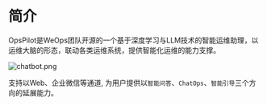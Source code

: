 # 简介

OpsPilot是WeOps团队开源的一个基于深度学习与LLM技术的智能运维助理，以运维大脑的形态，联动各类运维系统，提供智能化运维的能力支撑。

![chatbot.png](https://static.cwoa.net/4c4963e9e7ac4cc2b614299f0626c56c.png)

支持以Web、企业微信等通道, 为用户提供以`智能问答`、`ChatOps`、`智能引导`三个方向的延展能力。

